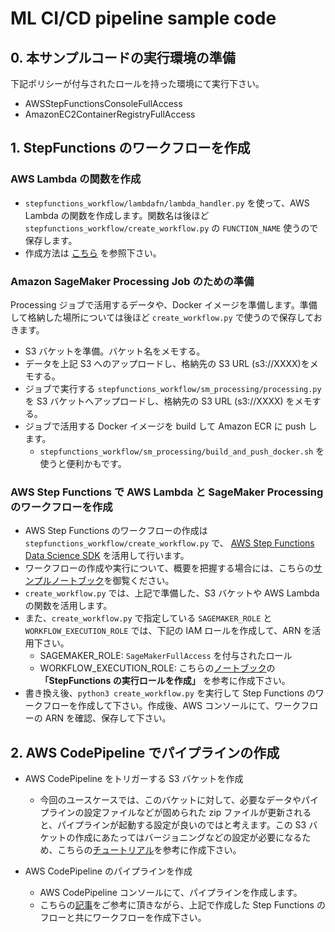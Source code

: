 # ML CI/CD pipeline sample code

## 0. 本サンプルコードの実行環境の準備
下記ポリシーが付与されたロールを持った環境にて実行下さい。

-  AWSStepFunctionsConsoleFullAccess
-  AmazonEC2ContainerRegistryFullAccess

## 1. StepFunctions のワークフローを作成
### AWS Lambda の関数を作成

- `stepfunctions_workflow/lambdafn/lambda_handler.py` を使って、AWS Lambda の関数を作成します。関数名は後ほど `stepfunctions_workflow/create_workflow.py` の `FUNCTION_NAME` 使うので保存します。
- 作成方法は [こちら](https://docs.aws.amazon.com/ja_jp/lambda/latest/dg/getting-started-create-function.html) を参照下さい。

### Amazon SageMaker Processing Job のための準備
Processing ジョブで活用するデータや、Docker イメージを準備します。準備して格納した場所については後ほど `create_workflow.py` で使うので保存しておきます。

- S3 バケットを準備。バケット名をメモする。
- データを上記 S3 へのアップロードし、格納先の S3 URL (s3://XXXX)をメモする。
- ジョブで実行する `stepfunctions_workflow/sm_processing/processing.py` を S3 バケットへアップロードし、格納先の S3 URL (s3://XXXX) をメモする。
- ジョブで活用する Docker イメージを build して Amazon ECR に push します。
    - `stepfunctions_workflow/sm_processing/build_and_push_docker.sh` を使うと便利かもです。


### AWS Step Functions で AWS Lambda と SageMaker Processing のワークフローを作成

- AWS Step Functions のワークフローの作成は `stepfunctions_workflow/create_workflow.py` で、 [AWS Step Functions Data Science SDK](https://docs.aws.amazon.com/ja_jp/step-functions/latest/dg/concepts-python-sdk.html) を活用して行います。
- ワークフローの作成や実行について、概要を把握する場合には、こちらの[サンプルノートブック](https://github.com/aws-samples/aws-ml-jp/blob/main/mlops/step-functions-data-science-sdk/model-train-and-evaluate/step_functions_mlworkflow_scikit_learn_data_processing_and_model_evaluation.ipynb)を御覧ください。
- `create_workflow.py` では、上記で準備した、S3 バケットや AWS Lambda の関数を活用します。
- また、`create_workflow.py` で指定している `SAGEMAKER_ROLE` と `WORKFLOW_EXECUTION_ROLE` では、下記の IAM ロールを作成して、ARN を活用下さい。
    - SAGEMAKER_ROLE: `SageMakerFullAccess` を付与されたロール
    - WORKFLOW_EXECUTION_ROLE: こちらの[ノートブック](https://github.com/aws-samples/aws-ml-jp/blob/main/mlops/step-functions-data-science-sdk/model-train-and-evaluate/step_functions_mlworkflow_scikit_learn_data_processing_and_model_evaluation.ipynb)の **「StepFunctions の実行ロールを作成」** を参考に作成下さい。
- 書き換え後、`python3 create_workflow.py` を実行して Step Functions のワークフローを作成して下さい。作成後、AWS コンソールにて、ワークフローの ARN を確認、保存して下さい。

## 2. AWS CodePipeline でパイプラインの作成
- AWS CodePipeline をトリガーする S3 バケットを作成
    - 今回のユースケースでは、このバケットに対して、必要なデータやパイプラインの設定ファイルなどが固められた zip ファイルが更新されると、パイプラインが起動する設定が良いのではと考えます。この S3 バケットの作成にあたってはバージョニングなどの設定が必要になるため、こちらの[チュートリアル](https://docs.aws.amazon.com/ja_jp/codepipeline/latest/userguide/tutorials-simple-s3.html)を参考に作成下さい。

- AWS CodePipeline のパイプラインを作成
    - AWS CodePipeline コンソールにて、パイプラインを作成します。
    - こちらの[記事](https://qiita.com/suo-takefumi/items/41c3a328373e3274984b)をご参考に頂きながら、上記で作成した Step Functions のフローと共にワークフローを作成下さい。